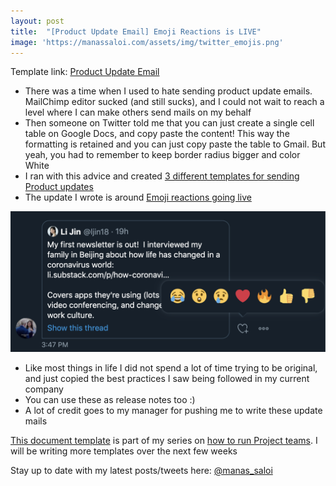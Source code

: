```yaml
---
layout: post
title:  "[Product Update Email] Emoji Reactions is LIVE"
image: 'https://manassaloi.com/assets/img/twitter_emojis.png'
---
```


Template link: [Product Update Email](https://docs.google.com/document/d/1ATci-GiUkTZFCVTQliKr1t3zco_aUJmlvY8jMYmR-80/edit)

- There was a time when I used to hate sending product update emails. MailChimp editor sucked (and still sucks), and I could not wait to reach a level where I can make others send mails on my behalf
- Then someone on Twitter told me that you can just create a single cell table on Google Docs, and copy paste the content! This way the formatting is retained and you can just copy paste the table to Gmail. But yeah, you had to remember to keep border radius bigger and color White
- I ran with this advice and created [3 different templates for sending Product updates](https://docs.google.com/document/d/1ATci-GiUkTZFCVTQliKr1t3zco_aUJmlvY8jMYmR-80/edit)
- The update I wrote is around [Emoji reactions going live](https://docs.google.com/document/d/1sUX-sm5qZ474PCQQUpvdi3lvvmWPluqHOyfXz3xKL2M/edit)

![Twitter emojis](/assets/img/twitter_emojis.png)

- Like most things in life I did not spend a lot of time trying to be original, and just copied the best practices I saw being followed  in my current company
- You can use these as release notes too :)
- A lot of credit goes to my manager for pushing me to write these update mails

[This document template](https://docs.google.com/document/d/1ATci-GiUkTZFCVTQliKr1t3zco_aUJmlvY8jMYmR-80/edit) is part of my series on [how to run Project teams](https://manassaloi.com/2020/03/23/running-product-team.html). I will be writing more templates over the next few weeks

Stay up to date with my latest posts/tweets here: [@manas_saloi](http://twitter.com/manas_saloi)
